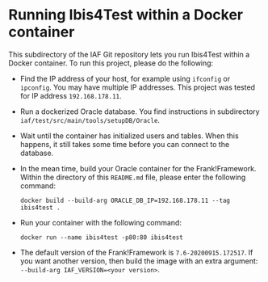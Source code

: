# Running Ibis4Test within a Docker container

This subdirectory of the IAF Git repository lets you run Ibis4Test within a Docker container. To run this project, please do the following:

- Find the IP address of your host, for example using `ifconfig` or `ipconfig`. You may have multiple IP addresses. This project was tested for IP address `192.168.178.11`.
- Run a dockerized Oracle database. You find instructions in subdirectory `iaf/test/src/main/tools/setupDB/Oracle`.
- Wait until the container has initialized users and tables. When this happens, it still takes some time before you can connect to the database.
- In the mean time, build your Oracle container for the Frank!Framework. Within the directory of this `README.md` file, please enter the following command:

      docker build --build-arg ORACLE_DB_IP=192.168.178.11 --tag ibis4test .

- Run your container with the following command:

      docker run --name ibis4test -p80:80 ibis4test

- The default version of the Frank!Framework is `7.6-20200915.172517`. If you want another version, then build the image with an extra argument: `--build-arg IAF_VERSION=<your version>`.